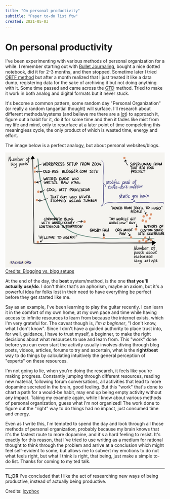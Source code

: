 ```yaml
---
title: "On personal productivity"
subtitle: "Paper to-do list ftw"
created: 2021-05-03
---
```


# On personal productivity

I've been experimenting with various methods of personal organization
for a while. I remember starting out with [Bullet
Journaling](https://bulletjournal.com/), bought a nice dotted notebook,
did it for 2-3 months, and then stopped. Sometime later I tried [OBTF
method](https://jeffhuang.com/productivity_text_file/) but after a month
realized that I just treated it like a data dump, registering data for
the sake of archiving it but not doing anything with it. Some time
passed and came across the [GTD](https://hamberg.no/gtd) method. Tried
to make it work in both analog and digital formats but it never stuck.

It's become a common pattern, some random day "Personal Organization"
(or really a random tangantial thought) will surface. I'll research
about different methods/systems (and believe me there are a
[lot](https://blog.doist.com/personal-productivity-methods/#getting-things-done"))
to approach it, figure out a habit for it, do it for some time and then
it fades like mist from my life and mind, only to resurface at a later
point of time compeleting this meaningless cycle, the only product of
which is wasted time, energy and effort.

The image below is a perfect analogy, but about personal websites/blogs.

![](./static/images/blogging.jpg)
[Credits: Blogging vs. blog setups](https://rakhim.org/honestly-undefined/19/)

At the end of the day, the **best** system/method, is the one **that
you'll actually use/do**. I don't think that's an aphorism, maybe an
axiom, but it's a powerful idea for folks lost in their need to have
everything be perfect before they get started like me.

Say as an example, I've been learning to play the guitar recently. I can
learn it in the comfort of my own home, at my own pace and time while
having access to infinite resources to learn from because the internet
exists, which I'm very grateful for. The caveat though is, _I'm a
beginner_, "I don't know, what I don't know". Since I don't have a
guided authority to place trust into, for well, guidance, I have to
trust myself, a beginner, to make the right decisions about what
resources to use and learn from. This "work" done before you can even
start the activity usually involves diving through blog posts, videos,
articles, forums to try and ascertain, what is the **right/best** way to
do things by calculating intuitively the general perception of "experts"
on these resources.

I'm not going to lie, when you're doing the research, it feels like
you're making progress. Constantly jumping through different resources,
reading new material, following forum conversations, all activities that
lead to more dopamine secreted in the brain, good feeling. But this
"work" that's done to chart a path for a would-be habit, may end up
being empty activity without any impact. Taking my example again, while
I know about various methods of personal organization, guess what I'm
not organized! The work done to figure out the "right" way to do things
had no impact, just consumed time and energy.

Even as I write this, I'm tempted to spend the day and look through all
those methods of personal organization, probably because my brain knows
that it's the fastest route to more dopamine, and it's a hard feeling to
resist. It's exactly for this reason, that I've tried to use writing as
a medium for rational thought to think through the problem and arrive at
a conclusion which might feel self-evident to some, but allows me to
subvert my emotions to do not what feels right, but what I think is
right, that being, just make a simple to-do list. Thanks for coming to
my ted talk.

---

**TL;DR** I've concluded that I like the act of researching new ways of
being productive, instead of actually being productive.

Credits: [icyphox](https://icyphox.sh/)
